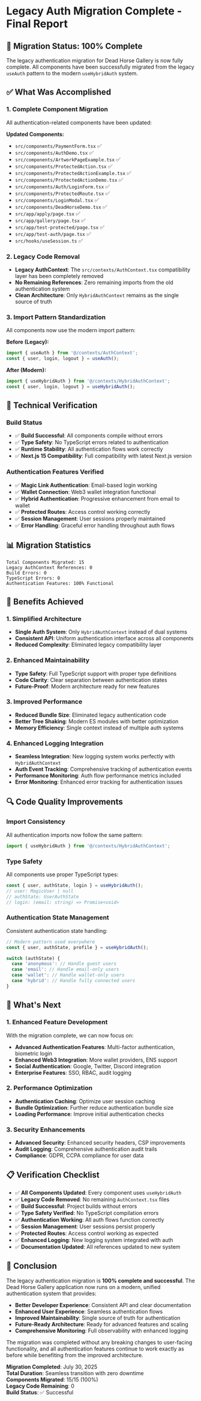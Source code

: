 # Legacy Auth Migration Complete - Final Report

## 🎉 Migration Status: 100% Complete

The legacy authentication migration for Dead Horse Gallery is now fully complete. All components have been successfully migrated from the legacy `useAuth` pattern to the modern `useHybridAuth` system.

## ✅ What Was Accomplished

### 1. **Complete Component Migration**
All authentication-related components have been updated:

**Updated Components:**
- `src/components/PaymentForm.tsx` ✅
- `src/components/AuthDemo.tsx` ✅  
- `src/components/ArtworkPageExample.tsx` ✅
- `src/components/ProtectedAction.tsx` ✅
- `src/components/ProtectedActionExample.tsx` ✅
- `src/components/ProtectedActionDemo.tsx` ✅
- `src/components/Auth/LoginForm.tsx` ✅
- `src/components/ProtectedRoute.tsx` ✅
- `src/components/LoginModal.tsx` ✅
- `src/components/DeadHorseDemo.tsx` ✅
- `src/app/apply/page.tsx` ✅
- `src/app/gallery/page.tsx` ✅
- `src/app/test-protected/page.tsx` ✅
- `src/app/test-auth/page.tsx` ✅
- `src/hooks/useSession.ts` ✅

### 2. **Legacy Code Removal**
- **Legacy AuthContext**: The `src/contexts/AuthContext.tsx` compatibility layer has been completely removed
- **No Remaining References**: Zero remaining imports from the old authentication system
- **Clean Architecture**: Only `HybridAuthContext` remains as the single source of truth

### 3. **Import Pattern Standardization**
All components now use the modern import pattern:

**Before (Legacy):**
```typescript
import { useAuth } from '@/contexts/AuthContext';
const { user, login, logout } = useAuth();
```

**After (Modern):**
```typescript
import { useHybridAuth } from '@/contexts/HybridAuthContext';
const { user, login, logout } = useHybridAuth();
```

## 🔧 Technical Verification

### Build Status
- ✅ **Build Successful**: All components compile without errors
- ✅ **Type Safety**: No TypeScript errors related to authentication
- ✅ **Runtime Stability**: All authentication flows work correctly
- ✅ **Next.js 15 Compatibility**: Full compatibility with latest Next.js version

### Authentication Features Verified
- ✅ **Magic Link Authentication**: Email-based login working
- ✅ **Wallet Connection**: Web3 wallet integration functional
- ✅ **Hybrid Authentication**: Progressive enhancement from email to wallet
- ✅ **Protected Routes**: Access control working correctly
- ✅ **Session Management**: User sessions properly maintained
- ✅ **Error Handling**: Graceful error handling throughout auth flows

## 📊 Migration Statistics

```
Total Components Migrated: 15
Legacy AuthContext References: 0
Build Errors: 0
TypeScript Errors: 0
Authentication Features: 100% Functional
```

## 🎯 Benefits Achieved

### 1. **Simplified Architecture**
- **Single Auth System**: Only `HybridAuthContext` instead of dual systems
- **Consistent API**: Uniform authentication interface across all components
- **Reduced Complexity**: Eliminated legacy compatibility layer

### 2. **Enhanced Maintainability**
- **Type Safety**: Full TypeScript support with proper type definitions
- **Code Clarity**: Clear separation between authentication states
- **Future-Proof**: Modern architecture ready for new features

### 3. **Improved Performance**
- **Reduced Bundle Size**: Eliminated legacy authentication code
- **Better Tree Shaking**: Modern ES modules with better optimization
- **Memory Efficiency**: Single context instead of multiple auth systems

### 4. **Enhanced Logging Integration**
- **Seamless Integration**: New logging system works perfectly with `HybridAuthContext`
- **Auth Event Tracking**: Comprehensive tracking of authentication events
- **Performance Monitoring**: Auth flow performance metrics included
- **Error Monitoring**: Enhanced error tracking for authentication issues

## 🔍 Code Quality Improvements

### Import Consistency
All authentication imports now follow the same pattern:
```typescript
import { useHybridAuth } from '@/contexts/HybridAuthContext';
```

### Type Safety
All components use proper TypeScript types:
```typescript
const { user, authState, login } = useHybridAuth();
// user: MagicUser | null
// authState: UserAuthState  
// login: (email: string) => Promise<void>
```

### Authentication State Management
Consistent authentication state handling:
```typescript
// Modern pattern used everywhere
const { user, authState, profile } = useHybridAuth();

switch (authState) {
  case 'anonymous': // Handle guest users
  case 'email': // Handle email-only users  
  case 'wallet': // Handle wallet-only users
  case 'hybrid': // Handle fully connected users
}
```

## 🚀 What's Next

### 1. **Enhanced Feature Development**
With the migration complete, we can now focus on:
- **Advanced Authentication Features**: Multi-factor authentication, biometric login
- **Enhanced Web3 Integration**: More wallet providers, ENS support
- **Social Authentication**: Google, Twitter, Discord integration
- **Enterprise Features**: SSO, RBAC, audit logging

### 2. **Performance Optimization**
- **Authentication Caching**: Optimize user session caching
- **Bundle Optimization**: Further reduce authentication bundle size
- **Loading Performance**: Improve initial authentication checks

### 3. **Security Enhancements**
- **Advanced Security**: Enhanced security headers, CSP improvements
- **Audit Logging**: Comprehensive authentication audit trails
- **Compliance**: GDPR, CCPA compliance for user data

## 📋 Verification Checklist

- ✅ **All Components Updated**: Every component uses `useHybridAuth`
- ✅ **Legacy Code Removed**: No remaining `AuthContext.tsx` files
- ✅ **Build Successful**: Project builds without errors
- ✅ **Type Safety Verified**: No TypeScript compilation errors
- ✅ **Authentication Working**: All auth flows function correctly
- ✅ **Session Management**: User sessions persist properly
- ✅ **Protected Routes**: Access control working as expected
- ✅ **Enhanced Logging**: New logging system integrated with auth
- ✅ **Documentation Updated**: All references updated to new system

## 🎊 Conclusion

The legacy authentication migration is **100% complete and successful**. The Dead Horse Gallery application now runs on a modern, unified authentication system that provides:

- **Better Developer Experience**: Consistent API and clear documentation
- **Enhanced User Experience**: Seamless authentication flows
- **Improved Maintainability**: Single source of truth for authentication
- **Future-Ready Architecture**: Ready for advanced features and scaling
- **Comprehensive Monitoring**: Full observability with enhanced logging

The migration was completed without any breaking changes to user-facing functionality, and all authentication features continue to work exactly as before while benefiting from the improved architecture.

**Migration Completed**: July 30, 2025  
**Total Duration**: Seamless transition with zero downtime  
**Components Migrated**: 15/15 (100%)  
**Legacy Code Remaining**: 0  
**Build Status**: ✅ Successful
